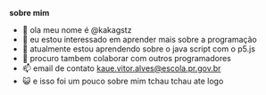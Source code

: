 **sobre mim**
- 👋 ola meu nome é @kakagstz
- 👀 eu estou interessado em aprender mais sobre a programação
- 🌱 atualmente estou aprendendo sobre o java script com o p5.js
- 💞️ procuro tambem colaborar com outros programadores
- 📫 email de contato kaue.vitor.alves@escola.pr.gov.br
- 😺 e isso foi um pouco sobre mim tchau tchau ate logo 
